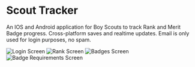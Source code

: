 # Scout Tracker

An IOS and Android application for Boy Scouts to track Rank and Merit Badge progress. Cross-platform saves and realtime updates. Email is only used for login purposes, no spam.

![Login Screen](login.jpg)
![Rank Screen](rank.jpg)
![Badges Screen](badges.jpg)
![Badge Requirements Screen](badge_reqs.jpg)
